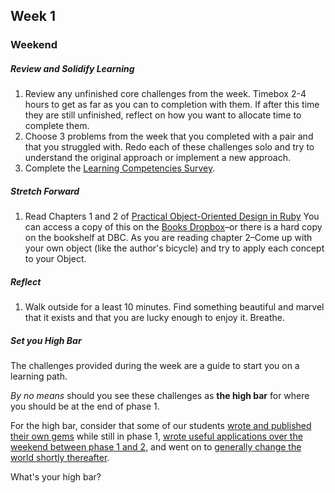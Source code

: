 ## Week 1

### Weekend

##### Review and Solidify Learning

1. Review any unfinished core challenges from the week. Timebox 2-4 hours to get as far as you can to completion with them. If after this time they are still unfinished, reflect on how you want to allocate time to complete them.
1. Choose 3 problems from the week that you completed with a pair and that you struggled with.  Redo each of these challenges solo and try to understand the original approach or implement a new approach.
1. Complete the [Learning Competencies Survey](https://docs.google.com/forms/d/1TFrLnRaO1Z1IOVeuqsyiAgI_50MaHNJtys-hDEUX0Hs/viewform).

##### Stretch Forward

1. Read Chapters 1 and 2 of [Practical Object-Oriented Design in Ruby](https://www.dropbox.com/s/82gx9sf00vmonad/Practical%20Object%20Oriented%20Design%20in%20Ruby.pdf)
You can access a copy of this on the [Books Dropbox](https://www.dropbox.com/sh/cyje5e6cfk708al/USop5LBSQA)–or there is a hard copy on the bookshelf at DBC.  As you are reading chapter 2–Come up with your own object (like the author's bicycle) and try to apply each concept to your Object.

##### Reflect

1. Walk outside for a least 10 minutes. Find something beautiful and marvel that it exists and that you are lucky enough to enjoy it.  Breathe.

##### Set you High Bar 

The challenges provided during the week are a guide to start you on a learning path.

*By no means* should you see these challenges as **the high bar** for where you should be at the end of phase 1.

For the high bar, consider that some of our students [wrote and published their own gems](https://github.com/sandbochs/local_message) while still in phase 1, [wrote useful applications over the weekend between phase 1 and 2](http://www.codequizzes.com/), and went on to [generally change the world shortly thereafter](http://Devbootcamp/2013/08/19/how-dbcers-are-turning-your-browser-into-a-snake-playing-gosling-loving-wonderwolrd/).

What's your high bar?
